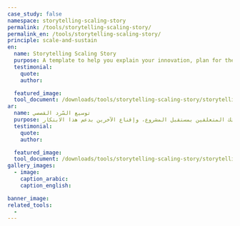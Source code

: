 ```yaml
---
case_study: false
namespace: storytelling-scaling-story
permalink: /tools/storytelling-scaling-story/
permalink_en: /tools/storytelling-scaling-story/
principle: scale-and-sustain
en:
  name: Storytelling Scaling Story
  purpose: A template to help you explain your innovation, plan for the future of the project, and convince others to support your innovation (adapted from the <a href='https://responseinnovationlab.com/storytelling-scaling-story/' target='_blank'>Response Innovation Lab</a>).
  testimonial:
    quote:
    author:

  featured_image:
  tool_document: /downloads/tools/storytelling-scaling-story/storytelling-scaling-story-en.pdf
ar:
  name: توسيع السّرد القصصي
  purpose: يساعد هذا النموذج في شرح ابتكارك وخطتك المتعلقين بمستقبل المشروع، وإقناع الآخرين بدعم هذا الابتكار. (مستوحى من <a href='https://responseinnovationlab.com/storytelling-scaling-story/' target='_blank'>Response Innovation Lab</a>)
  testimonial:
    quote:
    author:

  featured_image:
  tool_document: /downloads/tools/storytelling-scaling-story/storytelling-scaling-story-en.pdf
gallery_images:
  - image:
    caption_arabic:
    caption_english:

banner_image:
related_tools:
  -
---
```

